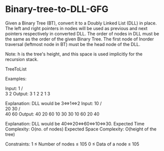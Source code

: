 # Binary-tree-to-DLL-GFG
Given a Binary Tree (BT), convert it to a Doubly Linked List (DLL) in place. The left and right pointers in nodes will be used as previous and next pointers respectively in converted DLL. The order of nodes in DLL must be the same as the order of the given Binary Tree. The first node of Inorder traversal (leftmost node in BT) must be the head node of the DLL.

Note: h is the tree's height, and this space is used implicitly for the recursion stack.

TreeToList

Examples:

Input:
      1
    /  \
   3    2
Output:
3 1 2 
2 1 3

Explanation: DLL would be 3<=>1<=>2
Input:
       10
      /   \
     20   30
   /   \
  40   60
Output:
40 20 60 10 30 
30 10 60 20 40

Explanation:  DLL would be 40<=>20<=>60<=>10<=>30.
Expected Time Complexity: O(no. of nodes)
Expected Space Complexity: O(height of the tree)

Constraints:
1 ≤ Number of nodes ≤ 105
0 ≤ Data of a node ≤ 105

